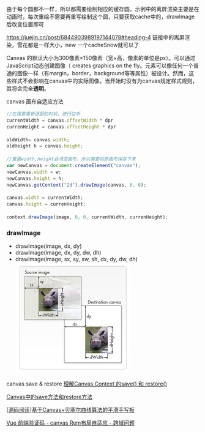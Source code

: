 由于每个圆都不一样，所以都需要绘制相应的缓存圆。示例中的离屏渲染主要是在动画时，每次重绘不需要再重写绘制这个圆，只要获取cache中的，drawImage后改变位置即可

https://juejin.cn/post/6844903989197144078#heading-4
链接中的离屏渲染，雪花都是一样大小，new 一个cacheSnow就可以了

Canvas 的默认大小为300像素×150像素（宽×高，像素的单位是px）。可以通过JavaScript动态创建图像（ creates graphics on the fly。<canvas>元素可以像任何一个普通的图像一样（有margin，border，background等等属性）被设计。然而，这些样式不会影响在canvas中的实际图像。当开始时没有为canvas规定样式规则，其将会完全**透明**。

canvas 画布自适应方法
```js
//在需要重新适配的时机，进行监听
currentWidth = canvas.offsetWidth * dpr
currenHeight = canvas.offsetHeight * dpr

oldWidth= canvas.width;
oldHeight h = canvas.height;

//重置width,height会清空画布，所以需要将原画布保存下来
var newCanvas = document.createElement("canvas");
newCanvas.width = w;
newCanvas.height = h;
newCanvas.getContext("2d").drawImage(canvas, 0, 0);

canvas.width = currentWidth;
canvas.height = currenHeight;

context.drawImage(image, 0, 0, currentWidth, currenHeight);
```
### drawImage
- drawImage(image, dx, dy) 
- drawImage(image, dx, dy, dw, dh) 
- drawImage(image, sx, sy, sw, sh, dx, dy, dw, dh)
![canvas drawImage 参数](../images/canvasDrawImage.png)

canvas save & restore
[理解Canvas Context 的save() 和 restore()](https://juejin.cn/post/6844903879599996942)

[Canvas中的save方法和restore方法](https://www.cnblogs.com/fangsmile/p/9530226.html)

[[源码阅读]基于Canvas+贝塞尔曲线算法的平滑手写板](https://segmentfault.com/a/1190000019514679)

[Vue 前端验证码 - canvas Rem布局自适应 - 跨域问题](cnblogs.com/Jlay/p/vue_canvas.html)

